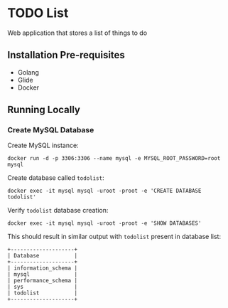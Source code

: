 # TODO List
Web application that stores a list of things to do

## Installation Pre-requisites
- Golang
- Glide
- Docker

## Running Locally
### Create MySQL Database
Create MySQL instance:
```
docker run -d -p 3306:3306 --name mysql -e MYSQL_ROOT_PASSWORD=root mysql
```
Create database called `todolist`:
```
docker exec -it mysql mysql -uroot -proot -e 'CREATE DATABASE todolist'
```
Verify `todolist` database creation:
```
docker exec -it mysql mysql -uroot -proot -e 'SHOW DATABASES'
```
This should result in similar output with `todolist` present in database list:
```
+--------------------+
| Database           |
+--------------------+
| information_schema |
| mysql              |
| performance_schema |
| sys                |
| todolist           |
+--------------------+
```
